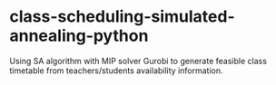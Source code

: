 # class-scheduling-simulated-annealing-python
Using SA algorithm with MIP solver Gurobi to generate feasible class timetable from teachers/students availability information.
